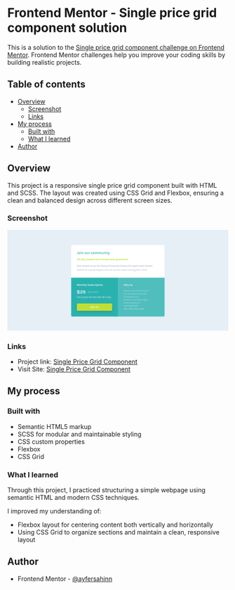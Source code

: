 # Frontend Mentor - Single price grid component solution

This is a solution to the [Single price grid component challenge on Frontend Mentor](https://www.frontendmentor.io/challenges/single-price-grid-component-5ce41129d0ff452fec5abbbc). Frontend Mentor challenges help you improve your coding skills by building realistic projects.

## Table of contents

- [Overview](#overview)
  - [Screenshot](#screenshot)
  - [Links](#links)
- [My process](#my-process)
  - [Built with](#built-with)
  - [What I learned](#what-i-learned)
- [Author](#author)

## Overview

This project is a responsive single price grid component built with HTML and SCSS. The layout was created using CSS Grid and Flexbox, ensuring a clean and balanced design across different screen sizes.

### Screenshot

![](single-price-grid-component.png)

### Links

- Project link: [Single Price Grid Component](https://github.com/ayfersahinn/frontend-mentor-projects/tree/main/single-price-grid-component)
- Visit Site: [Single Price Grid Component](https://ayfersahinn.github.io/frontend-mentor-projects/single-price-grid-component)

## My process

### Built with

- Semantic HTML5 markup
- SCSS for modular and maintainable styling
- CSS custom properties
- Flexbox
- CSS Grid

### What I learned

Through this project, I practiced structuring a simple webpage using semantic HTML and modern CSS techniques.

I improved my understanding of:

- Flexbox layout for centering content both vertically and horizontally
- Using CSS Grid to organize sections and maintain a clean, responsive layout

## Author

- Frontend Mentor - [@ayfersahinn](https://www.frontendmentor.io/profile/ayfersahinn)
